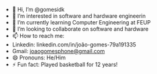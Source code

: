 - 👋 Hi, I’m @gomesidk
- 👀 I’m interested in software and hardware engineerin
- 🌱 I’m currently learning Computer Engineering at FEUP
- 💞️ I’m looking to collaborate on software and hardware 
- 📫 How to reach me:
-   Linkedin: linkedin.com/in/joão-gomes-79a191335
-   Gmail: joaogomesphone@gmail.com
- 😄 Pronouns: He/Him
- ⚡ Fun fact: Played basketball for 12 years!

<!---
gomesidk/gomesidk is a ✨ special ✨ repository because its `README.md` (this file) appears on your GitHub profile.
You can click the Preview link to take a look at your changes.
--->
